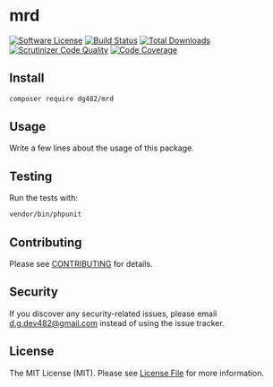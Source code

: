 # mrd

[![Software License](https://img.shields.io/badge/license-MIT-brightgreen.svg?style=flat-square)](LICENSE.md)
[![Build Status](https://travis-ci.com/dg482/Mrd.svg?branch=master)](https://travis-ci.com/dg482/Mrd)
[![Total Downloads](https://img.shields.io/packagist/dt/dg482/mrd.svg?style=flat-square)](https://packagist.org/packages/dg482/mrd)
[![Scrutinizer Code Quality](https://scrutinizer-ci.com/g/dg482/mrd/badges/quality-score.png?b=master)](https://scrutinizer-ci.com/g/dg482/mrd/?branch=master)
[![Code Coverage](https://scrutinizer-ci.com/g/dg482/mrd/badges/coverage.png?b=dev)](https://scrutinizer-ci.com/g/dg482/mrd/?branch=master)

## Install

```bash
composer require dg482/mrd
```


## Usage

Write a few lines about the usage of this package.


## Testing

Run the tests with:

```bash
vendor/bin/phpunit
```


## Contributing

Please see [CONTRIBUTING](CONTRIBUTING.md) for details.


## Security

If you discover any security-related issues, please email d.g.dev482@gmail.com instead of using the issue tracker.


## License

The MIT License (MIT). Please see [License File](/LICENSE.md) for more information.
